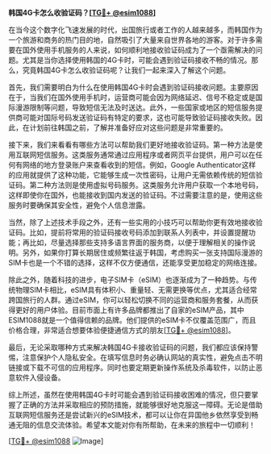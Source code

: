 **韩国4G卡怎么收验证码？[[TG💪+ @esim1088](https://t.me/s/esim1088)]**

在当今这个数字化飞速发展的时代，出国旅行或者工作的人越来越多，而韩国作为一个旅游和商务的热门目的地，自然吸引了大量来自世界各地的游客。对于许多需要在国外使用手机服务的人来说，如何顺利地接收验证码成为了一个亟需解决的问题。尤其是当你选择使用韩国的4G卡时，可能会遇到验证码接收不畅的情况。那么，究竟韩国4G卡怎么收验证码呢？让我们一起来深入了解这个问题。

首先，我们需要明白为什么在使用韩国4G卡时会遇到验证码接收问题。主要原因在于，当我们在国外使用手机时，运营商可能会因为网络延迟、信号不稳定或是国际漫游限制等问题，导致短信无法及时送达。此外，一些国家或地区的短信服务提供商可能对国际号码发送验证码有特定的要求，这也可能导致验证码接收失败。因此，在计划前往韩国之前，了解并准备好应对这些问题是非常重要的。

接下来，我们来看看有哪些方法可以帮助我们更好地接收验证码。第一种方法是使用互联网短信服务。这类服务通常通过应用程序或者网页平台提供，用户可以在任何有网络的地方登录账户来查看收到的短信。例如，Google Authenticator这样的应用就提供了这种功能，它能够生成一次性密码，让用户无需依赖传统的短信验证码。第二种方法则是使用虚拟号码服务。这类服务允许用户获取一个本地号码，这样即使你在国外，也能接收到国内发送的验证码。不过需要注意的是，使用这些服务时要确保其安全性，避免个人信息泄露。

当然，除了上述技术手段之外，还有一些实用的小技巧可以帮助你更有效地接收验证码。比如，提前将常用的验证码接收号码添加到联系人列表中，并设置提醒功能；再比如，尽量选择那些支持多语言界面的服务商，以便于理解相关的操作说明。另外，如果你打算长期居住或频繁往返于韩国，考虑购买一张支持国际漫游的SIM卡也是一个不错的选择，这样不仅方便通信，还能享受更加稳定的网络连接。

除此之外，随着科技的进步，电子SIM卡（eSIM）也逐渐成为了一种趋势。与传统物理SIM卡相比，eSIM具有体积小、重量轻、无需更换等优点，尤其适合经常跨国旅行的人群。通过eSIM，你可以轻松切换不同的运营商和服务套餐，从而获得更好的用户体验。目前市面上有许多品牌都推出了自家的eSIM产品，其中ESIM1088就是一个值得信赖的品牌。他们提供的eSIM卡不仅覆盖范围广，而且价格合理，非常适合想要体验便捷通信方式的朋友[[TG💪+ @esim1088](https://t.me/s/esim1088)]。

最后，无论采取哪种方式来解决韩国4G卡接收验证码的问题，我们都应该保持警惕，注意保护个人隐私安全。在填写信息时务必确认网站的真实性，避免点击不明链接或下载不可信的应用程序。同时也要定期更新操作系统及杀毒软件，以防止恶意软件入侵设备。

综上所述，虽然在使用韩国4G卡时可能会遇到验证码接收困难的情况，但只要掌握了正确的方法并采取相应的预防措施，就能够很好地克服这一障碍。无论是借助互联网短信服务还是尝试新兴的eSIM技术，都可以让你在异国他乡依然享受到畅通无阻的信息交流体验。希望本文能对你有所帮助，在未来的旅程中一切顺利！

[[TG💪+ @esim1088](https://t.me/s/esim1088) ![Image](https://i.postimg.cc/4NQfJmqS/Snipaste-2025-05-13-00-14-12.png)]